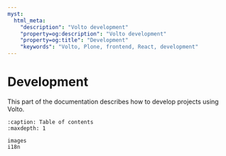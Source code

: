 ```yaml
---
myst:
  html_meta:
    "description": "Volto development"
    "property=og:description": "Volto development"
    "property=og:title": "Development"
    "keywords": "Volto, Plone, frontend, React, development"
---
```


# Development

This part of the documentation describes how to develop projects using Volto.

```{toctree}
:caption: Table of contents
:maxdepth: 1

images
i18n
```
